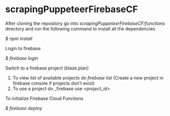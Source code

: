 # scrapingPuppeteerFirebaseCF

After cloning the repository go into *scrapingPuppeteerFirebaseCF/functions* directory and run the following command to install all the dependencies

_$ npm install_

Login to firebase

_$ firebase login_

Switch to a firebase project (blaze plan)
   1. To view list of available projects do *firebase list* (Create a new project in firebase console if projects don't exist)
   2. To use a project do _firebase use _<project_id>_

To initialize Firebase Cloud Functions

_$ firebase deploy_
